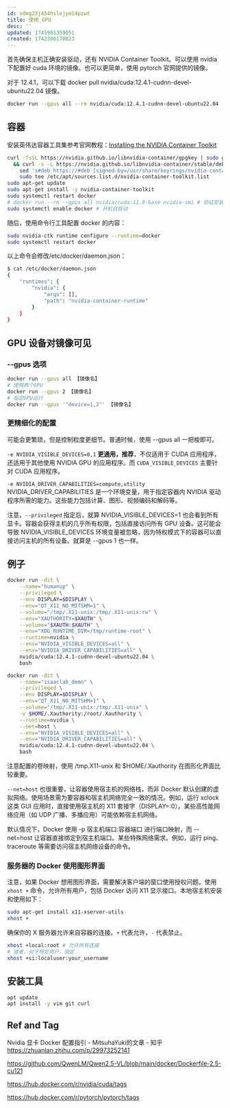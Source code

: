 ```yaml
---
id: vdmg23j454hslejym14pzwt
title: 使用_GPU
desc: ''
updated: 1745981359051
created: 1742306170823
---
```


首先确保主机正确安装驱动，还有 NVIDIA Container Toolkit。可以使用 nvidia 下配置好 cuda 环境的镜像。也可以更简单，使用 pytorch 官网提供的镜像。

对于 12.4.1，可以下载 docker pull nvidia/cuda:12.4.1-cudnn-devel-ubuntu22.04 镜像。

```bash
docker run --gpus all --rm nvidia/cuda:12.4.1-cudnn-devel-ubuntu22.04
```

## 容器

安装英伟达容器工具集参考官网教程：[Installing the NVIDIA Container Toolkit](https://docs.nvidia.com/datacenter/cloud-native/container-toolkit/latest/install-guide.html)

```bash
curl -fsSL https://nvidia.github.io/libnvidia-container/gpgkey | sudo gpg --dearmor -o /usr/share/keyrings/nvidia-container-toolkit-keyring.gpg \
  && curl -s -L https://nvidia.github.io/libnvidia-container/stable/deb/nvidia-container-toolkit.list | \
    sed 's#deb https://#deb [signed-by=/usr/share/keyrings/nvidia-container-toolkit-keyring.gpg] https://#g' | \
    sudo tee /etc/apt/sources.list.d/nvidia-container-toolkit.list
sudo apt-get update
sudo apt-get install -y nvidia-container-toolkit
sudo systemctl restart docker
# docker run --rm --gpus all nvidia/cuda:11.0-base nvidia-smi # 验证安装
sudo systemctl enable docker # 开机自启动
```

随后，使用命令行工具配置 docker 的内容：

```bash
sudo nvidia-ctk runtime configure --runtime=docker
sudo systemctl restart docker
```

以上命令会修改/etc/docker/daemon.json：

```bash
$ cat /etc/docker/daemon.json 
{
    "runtimes": {
        "nvidia": {
            "args": [],
            "path": "nvidia-container-runtime"
        }
    }
}
```

## GPU 设备对镜像可见

### --gpus 选项

```bash
docker run --gpus all 【镜像名】 
# 使用两个GPU 
docker run --gpus 2 【镜像名】 
# 指定GPU运行 
docker run --gpus '"device=1,2"' 【镜像名】
```

### 更精细化的配置

可能会更繁琐，但是控制粒度更细节。普通时候，使用 --gpus all 一把梭即可。

`-e NVIDIA_VISIBLE_DEVICES=0,1` **更通用，推荐**，不仅适用于 CUDA 应用程序，还适用于其他使用 NVIDIA GPU 的应用程序。而 `CUDA_VISIBLE_DEVICES` 主要针对 CUDA 应用程序。

`-e NVIDIA_DRIVER_CAPABILITIES=compute,utility` NVIDIA_DRIVER_CAPABILITIES 是一个环境变量，用于指定容器内 NVIDIA 驱动程序所需的能力。这些能力包括计算、图形、视频编码和解码等。

注意，`--privileged` 指定后，就算 NVIDIA_VISIBLE_DEVICES=1 也会看到所有显卡。容器会获得主机的几乎所有权限，包括直接访问所有 GPU 设备。这可能会导致 NVIDIA_VISIBLE_DEVICES 环境变量被忽略，因为特权模式下的容器可以直接访问主机的所有设备。就算是 --gpus 1 也一样。

## 例子

```bash
docker run -dit \
    --name="humanup" \
    --privileged \
    --env DISPLAY=$DISPLAY \
    --env="QT_X11_NO_MITSHM=1" \
    --volume="/tmp/.X11-unix:/tmp/.X11-unix:rw" \
    --env="XAUTHORITY=$XAUTH" \
    --volume="$XAUTH:$XAUTH" \
    --env="XDG_RUNTIME_DIR=/tmp/runtime-root" \
    --runtime=nvidia \
    --env="NVIDIA_VISIBLE_DEVICES=all" \
    --env="NVIDIA_DRIVER_CAPABILITIES=all" \
    nvidia/cuda:12.4.1-cudnn-devel-ubuntu22.04 \
    bash
```

```bash
docker run -dit \
    --name="isaaclab_demo" \
    --privileged \
    --env DISPLAY=$DISPLAY \
    --env="QT_X11_NO_MITSHM=1" \
    --volume="/tmp/.X11-unix:/tmp/.X11-unix" \
    -v $HOME/.Xauthority:/root/.Xauthority \
    --runtime=nvidia \
    --net=host \
    --env="NVIDIA_VISIBLE_DEVICES=all" \
    --env="NVIDIA_DRIVER_CAPABILITIES=all" \
    nvidia/cuda:12.4.1-cudnn-devel-ubuntu22.04 \
    bash
```

注意配置的卷映射，使用 /tmp.X11-unix 和 $HOME/.Xauthority 在图形化界面比较重要。

`--net=host` 也很重要，让容器使用宿主机的网络栈，而非 Docker 默认创建的虚拟网络。使用场景需为要容器和宿主机网络完全一致的情况。例如，运行 xclock 这类 GUI 应用时，直接使用宿主机的 X11 套接字（DISPLAY=:0）。某些高性能网络应用（如 UDP 广播、多播应用）可能依赖宿主机网络。

默认情况下，Docker 使用 -p 宿主机端口:容器端口 进行端口映射，而 --net=host 让容器直接绑定到宿主机端口。某些特殊网络需求。例如，运行 ping、traceroute 等需要访问宿主机网络设备的命令。

### 服务器的 Docker 使用图形界面

注意，如果 Docker 想用图形界面，需要解决客户端的窗口使用授权问题。使用 `xhost +` 命令，允许所有用户，包括 Docker 访问 X11 显示接口。本地宿主机安装和使用如下：

```bash
sudo apt-get install x11-xserver-utils
xhost +
```

确保你的 X 服务器允许来自容器的连接。`+` 代表允许，`-` 代表禁止。
```bash
xhost +local:root # 允许所有连接
# 或者，对于特定用户，指定：
xhost +si:localuser:your_username
```

## 安装工具

```bash
apt update
apt install -y vim git curl
```

## Ref and Tag

Nvidia 显卡 Docker 配置指引 - MitsuhaYuki的文章 - 知乎
https://zhuanlan.zhihu.com/p/29973252141

https://github.com/QwenLM/Qwen2.5-VL/blob/main/docker/Dockerfile-2.5-cu121

https://hub.docker.com/r/nvidia/cuda/tags

https://hub.docker.com/r/pytorch/pytorch/tags